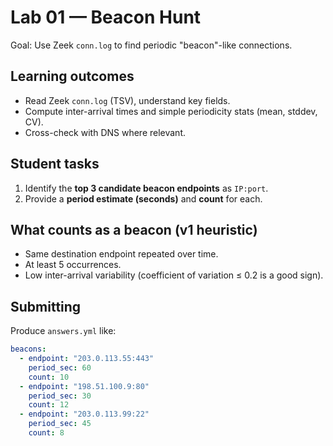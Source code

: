 # Lab 01 — Beacon Hunt

Goal: Use Zeek `conn.log` to find periodic "beacon"-like connections.

## Learning outcomes
- Read Zeek `conn.log` (TSV), understand key fields.
- Compute inter-arrival times and simple periodicity stats (mean, stddev, CV).
- Cross-check with DNS where relevant.

## Student tasks
1. Identify the **top 3 candidate beacon endpoints** as `IP:port`.
2. Provide a **period estimate (seconds)** and **count** for each.

## What counts as a beacon (v1 heuristic)
- Same destination endpoint repeated over time.
- At least 5 occurrences.
- Low inter-arrival variability (coefficient of variation ≤ 0.2 is a good sign).

## Submitting
Produce `answers.yml` like:
```yaml
beacons:
  - endpoint: "203.0.113.55:443"
    period_sec: 60
    count: 10
  - endpoint: "198.51.100.9:80"
    period_sec: 30
    count: 12
  - endpoint: "203.0.113.99:22"
    period_sec: 45
    count: 8
